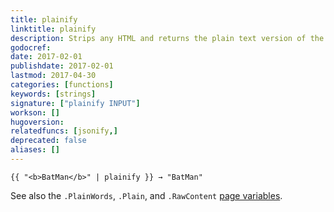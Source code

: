 ```yaml
---
title: plainify
linktitle: plainify
description: Strips any HTML and returns the plain text version of the provided string.
godocref:
date: 2017-02-01
publishdate: 2017-02-01
lastmod: 2017-04-30
categories: [functions]
keywords: [strings]
signature: ["plainify INPUT"]
workson: []
hugoversion:
relatedfuncs: [jsonify,]
deprecated: false
aliases: []
---
```


```
{{ "<b>BatMan</b>" | plainify }} → "BatMan"
```

See also the `.PlainWords`, `.Plain`, and `.RawContent` [page variables][pagevars].


[pagevars]: /variables/page/


